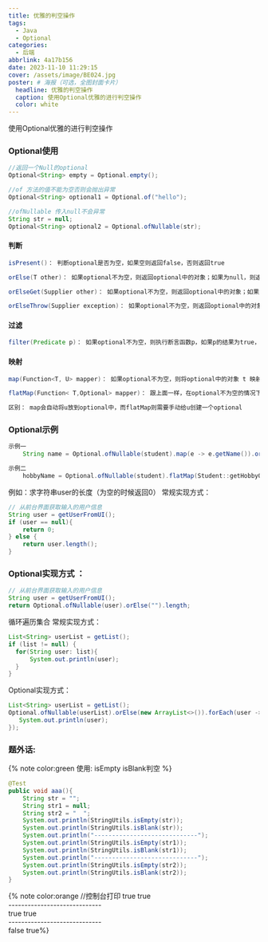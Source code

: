 ```yaml
---
title: 优雅的判空操作
tags:
  - Java
  - Optional
categories:
  - 后端
abbrlink: 4a17b156
date: 2023-11-10 11:29:15
cover: /assets/image/BE024.jpg
poster: # 海报（可选，全图封面卡片）
  headline: 优雅的判空操作
  caption: 使用Optional优雅的进行判空操作
  color: white
---
```


使用Optional优雅的进行判空操作
<!-- more -->
### Optional使用
```JAVA
//返回一个Null的optional
Optional<String> empty = Optional.empty();
```
```JAVA
//of 方法的值不能为空否则会抛出异常
Optional<String> optional1 = Optional.of("hello");
```
```JAVA
//ofNullable 传入null不会异常
String str = null;
Optional<String> optional2 = Optional.ofNullable(str); 
```
#### 判断
```JAVA
isPresent()： 判断optional是否为空，如果空则返回false，否则返回true

orElse(T other)： 如果optional不为空，则返回optional中的对象；如果为null，则返回 other 这个默认值

orElseGet(Supplier other)： 如果optional不为空，则返回optional中的对象；如果为null，则使用Supplier函数生成默认值other

orElseThrow(Supplier exception)： 如果optional不为空，则返回optional中的对象；如果为null，则抛出Supplier函数生成的异常
```
#### 过滤
```JAVA
filter(Predicate p)： 如果optional不为空，则执行断言函数p，如果p的结果为true，则返回原本的optional，否则返回空的optional
```
#### 映射
```JAVA
map(Function<T, U> mapper)： 如果optional不为空，则将optional中的对象 t 映射成另外一个对象 u，并将 u 存放到一个新的optional容器中。

flatMap(Function< T,Optional> mapper)： 跟上面一样，在optional不为空的情况下，将对象t映射成另外一个optional

区别： map会自动将u放到optional中，而flatMap则需要手动给u创建一个optional
```
### Optional示例
```JAVA
示例一 
    String name = Optional.ofNullable(student).map(e -> e.getName()).orElse("");

示例二
    hobbyName = Optional.ofNullable(student).flatMap(Student::getHobbyOfNull).map(Hobby::getName).orElse("");
```
例如：求字符串user的长度（为空的时候返回0）
常规实现方式：
```JAVA
// 从前台界面获取输入的用户信息
String user = getUserFromUI();
if (user == null){
    return 0;
} else {
    return user.length();
}
```
### Optional实现方式 ：
 ```JAVA
// 从前台界面获取输入的用户信息
String user = getUserFromUI();
return Optional.ofNullable(user).orElse("").length;
```
循环遍历集合
常规实现方式：
```JAVA
List<String> userList = getList();
if (list != null) {
  for(String user: list){
      System.out.println(user);
  }
}
```
Optional实现方式：
 ```JAVA
List<String> userList = getList();
Optional.ofNullable(userList).orElse(new ArrayList<>()).forEach(user -> {
    System.out.println(user);
});
```

### 题外话:
{% note color:green 使用: isEmpty isBlank判空 %}
```JAVA
@Test
public void aaa(){
    String str = "";
    String str1 = null;
    String str2 = "  ";
    System.out.println(StringUtils.isEmpty(str));
    System.out.println(StringUtils.isBlank(str));
    System.out.println("-----------------------------");
    System.out.println(StringUtils.isEmpty(str1));
    System.out.println(StringUtils.isBlank(str1));
    System.out.println("-----------------------------");
    System.out.println(StringUtils.isEmpty(str2));
    System.out.println(StringUtils.isBlank(str2));
}

```
{% note color:orange 
//控制台打印
true
true<br>
-----------------------------<br>
true
true<br>
-----------------------------<br>
false
true%}
